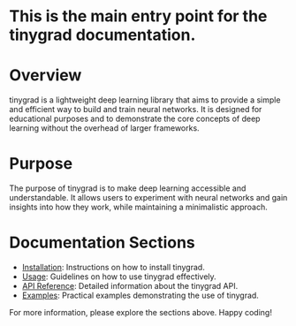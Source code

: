 # This is the main entry point for the tinygrad documentation.

# Overview
tinygrad is a lightweight deep learning library that aims to provide a simple and efficient way to build and train neural networks. It is designed for educational purposes and to demonstrate the core concepts of deep learning without the overhead of larger frameworks.

# Purpose
The purpose of tinygrad is to make deep learning accessible and understandable. It allows users to experiment with neural networks and gain insights into how they work, while maintaining a minimalistic approach.

# Documentation Sections
- [Installation](installation.md): Instructions on how to install tinygrad.
- [Usage](usage.md): Guidelines on how to use tinygrad effectively.
- [API Reference](api_reference.md): Detailed information about the tinygrad API.
- [Examples](examples/example1.md): Practical examples demonstrating the use of tinygrad.

For more information, please explore the sections above. Happy coding!